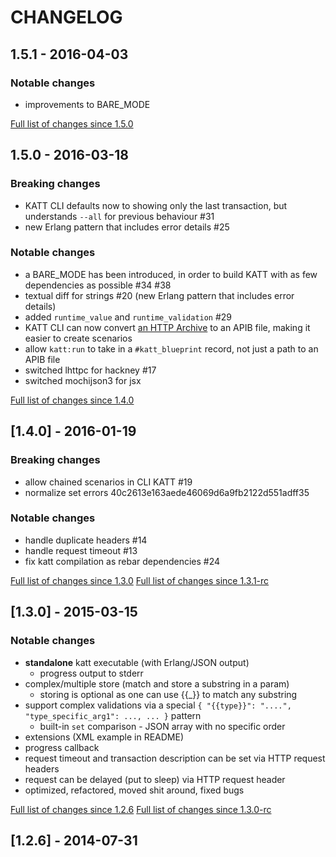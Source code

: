 # CHANGELOG

## 1.5.1 - 2016-04-03

### Notable changes

* improvements to BARE_MODE

[Full list of changes since 1.5.0](https://github.com/for-GET/katt/compare/for-GET:1.5.0...1.5.1)


## 1.5.0 - 2016-03-18

### Breaking changes

* KATT CLI defaults now to showing only the last transaction, but understands `--all` for previous behaviour #31
* new Erlang pattern that includes error details #25

### Notable changes

* a BARE_MODE has been introduced, in order to build KATT with as few dependencies as possible #34 #38
* textual diff for strings #20 (new Erlang pattern that includes error details)
* added `runtime_value` and `runtime_validation` #29
* KATT CLI can now convert [an HTTP Archive](http://www.softwareishard.com/blog/har-12-spec/) to an APIB file, making it easier to create scenarios
* allow `katt:run` to take in a `#katt_blueprint` record, not just a path to an APIB file
* switched lhttpc for hackney #17
* switched mochijson3 for jsx

[Full list of changes since 1.4.0](https://github.com/for-GET/katt/compare/for-GET:1.4.0...1.5.0-rc)


## [1.4.0] - 2016-01-19

### Breaking changes

* allow chained scenarios in CLI KATT #19
* normalize set errors 40c2613e163aede46069d6a9fb2122d551adff35

### Notable changes

* handle duplicate headers #14
* handle request timeout #13
* fix katt compilation as rebar dependencies #24

[Full list of changes since 1.3.0](https://github.com/for-GET/katt/compare/for-GET:1.3.0...1.4.0)
[Full list of changes since 1.3.1-rc](https://github.com/for-GET/katt/compare/for-GET:1.3.1-rc...1.4.0)


## [1.3.0] - 2015-03-15

### Notable changes

* **standalone** katt executable (with Erlang/JSON output)
  * progress output to stderr
* complex/multiple store (match and store a substring in a param)
  * storing is optional as one can use {{_}} to match any substring
* support complex validations via a special `{ "{{type}}": "....", "type_specific_arg1": ..., ... }` pattern
  * built-in `set` comparison - JSON array with no specific order
* extensions (XML example in README)
* progress callback
* request timeout and transaction description can be set via HTTP request headers
* request can be delayed (put to sleep) via HTTP request header
* optimized, refactored, moved shit around, fixed bugs

[Full list of changes since 1.2.6](https://github.com/for-GET/katt/compare/for-GET:1.2.6...1.3.0)
[Full list of changes since 1.3.0-rc](https://github.com/for-GET/katt/compare/for-GET:1.3.0-rc...1.3.0)


## [1.2.6] - 2014-07-31
